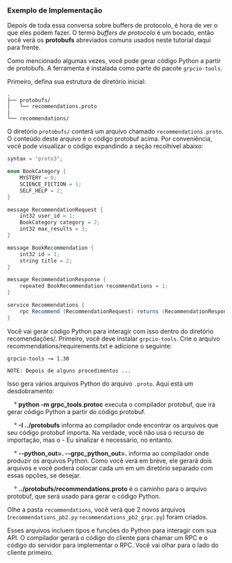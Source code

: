 ### Exemplo de Implementação

Depois de toda essa conversa sobre buffers de protocolo, é hora de ver o que eles podem fazer. O termo _buffers de protocolo_ é um bocado, então você verá os **protobufs** abreviados comuns usados ​​neste tutorial daqui para frente.

Como mencionado algumas vezes, você pode gerar código Python a partir de protobufs. A ferramenta é instalada como parte do pacote `grpcio-tools`.

Primeiro, defina sua estrutura de diretório inicial:

```
.
├── protobufs/
│   └── recommendations.proto
|
└── recommendations/
```

O diretório `protobufs/` conterá um arquivo chamado `recommendations.proto`. O conteúdo deste arquivo é o código protobuf acima. Por conveniência, você pode visualizar o código expandindo a seção recolhível abaixo:

```java
syntax = "proto3";

enum BookCategory {
    MYSTERY = 0;
    SCIENCE_FICTION = 1;
    SELF_HELP = 2;
}

message RecommendationRequest {
    int32 user_id = 1;
    BookCategory category = 2;
    int32 max_results = 3;
}

message BookRecommendation {
    int32 id = 1;
    string title = 2;
}

message RecommendationResponse {
    repeated BookRecommendation recommendations = 1;
}

service Recommendations {
    rpc Recommend (RecommendationRequest) returns (RecommendationResponse);
}
```

Você vai gerar código Python para interagir com isso dentro do diretório recomendações/. Primeiro, você deve instalar `grpcio-tools`. Crie o arquivo recommendations/requirements.txt e adicione o seguinte:

```text
grpcio-tools ~= 1.30
```

`NOTE: Depois de alguns procedimentos ...`

Isso gera vários arquivos Python do arquivo `.proto`. Aqui está um desdobramento:

&nbsp; &nbsp; ° **python -m grpc_tools.protoc** executa o compilador protobuf, que irá gerar código Python a partir do código protobuf.

&nbsp; &nbsp; ° **-I ../protobufs** informa ao compilador onde encontrar os arquivos que seu código protobuf importa. Na verdade, você não usa o recurso de importação, mas o -
Eu sinalizar é necessário, no entanto.

&nbsp; &nbsp; ° **--python_out=. --grpc_python_out=.** informa ao compilador onde produzir os arquivos Python. Como você verá em breve, ele gerará dois arquivos e você poderá colocar cada um em um diretório separado com essas opções, se desejar.

&nbsp; &nbsp; ° **../protobufs/recommendations.proto** é o caminho para o arquivo protobuf,
que será usado para gerar o código Python.

Olhe a pasta `recommendations`, você verá que 2 novos arquivos (`recommendations_pb2.py` `recommendations_pb2_grpc.py`) foram criados.

Esses arquivos incluem tipos e funções do Python para interagir com sua API. O compilador gerará o código do cliente para chamar um RPC e o código do servidor para implementar o RPC. Você vai olhar para o lado do cliente primeiro.
